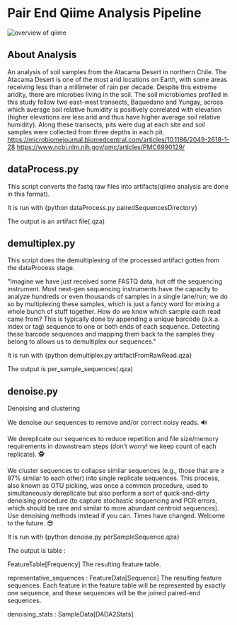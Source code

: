#  Pair End Qiime Analysis Pipeline

![overview of qiime](https://user-images.githubusercontent.com/39276857/101550906-6830fb80-39b0-11eb-90d6-62a69447ced1.png)


## About Analysis
An analysis of soil samples from the Atacama Desert in northern Chile. The Atacama Desert is one of the most arid locations on Earth, with some areas receiving less than a millimeter of rain per decade. Despite this extreme aridity, there are microbes living in the soil. The soil microbiomes profiled in this study follow two east-west transects, Baquedano and Yungay, across which average soil relative humidity is positively correlated with elevation (higher elevations are less arid and thus have higher average soil relative humidity). Along these transects, pits were dug at each site and soil samples were collected from three depths in each pit.
https://microbiomejournal.biomedcentral.com/articles/10.1186/2049-2618-1-28
https://www.ncbi.nlm.nih.gov/pmc/articles/PMC6990129/


## dataProcess.py
This script converts the fastq raw files into artifacts(qiime analysis are done in this format).

It is run with {python dataProcess.py pairedSequencesDirectory}

The output is an artifact file(.qza)

## demultiplex.py
This script does the demultiplexing of the processed artifact gotten from the dataProcess stage.

"Imagine we have just received some FASTQ data, hot off the sequencing instrument. Most next-gen sequencing instruments have the capacity to analyze hundreds or even thousands of samples in a single lane/run; we do so by multiplexing these samples, which is just a fancy word for mixing a whole bunch of stuff together. How do we know which sample each read came from? This is typically done by appending a unique barcode (a.k.a. index or tag) sequence to one or both ends of each sequence. Detecting these barcode sequences and mapping them back to the samples they belong to allows us to demultiplex our sequences."

It is run with {python demultiplex.py artifactFromRawRead.qza}

The output is per_sample_sequences(.qza)

## denoise.py
Denoising and clustering

We denoise our sequences to remove and/or correct noisy reads. 🔊

We dereplicate our sequences to reduce repetition and file size/memory requirements in downstream steps (don’t worry! we keep count of each replicate). 🕵️

We cluster sequences to collapse similar sequences (e.g., those that are ≥ 97% similar to each other) into single replicate sequences. This process, also known as OTU picking, was once a common procedure, used to simultaneously dereplicate but also perform a sort of quick-and-dirty denoising procedure (to capture stochastic sequencing and PCR errors, which should be rare and similar to more abundant centroid sequences). Use denoising methods instead if you can. Times have changed. Welcome to the future. 😎


It is run with {python denoise.py perSampleSequence.qza}

The output is table : 

FeatureTable[Frequency]
    The resulting feature table.

representative_sequences : FeatureData[Sequence]
    The resulting feature sequences. Each feature in the feature table will
    be represented by exactly one sequence, and these sequences will be the
    joined paired-end sequences.

denoising_stats : SampleData[DADA2Stats]

